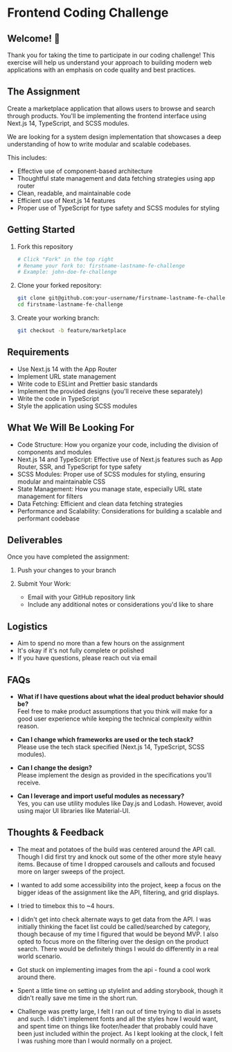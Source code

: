 # Frontend Coding Challenge

## Welcome! :tada:

Thank you for taking the time to participate in our coding challenge! This exercise will help us understand your approach to building modern web applications with an emphasis on code quality and best practices.

## The Assignment

Create a marketplace application that allows users to browse and search through products. You'll be implementing the frontend interface using Next.js 14, TypeScript, and SCSS modules.

We are looking for a system design implementation that showcases a deep understanding of how to write modular and scalable codebases.

This includes:

- Effective use of component-based architecture
- Thoughtful state management and data fetching strategies using app router
- Clean, readable, and maintainable code
- Efficient use of Next.js 14 features
- Proper use of TypeScript for type safety and SCSS modules for styling

## Getting Started

1. Fork this repository

   ```bash
   # Click "Fork" in the top right
   # Rename your fork to: firstname-lastname-fe-challenge
   # Example: john-doe-fe-challenge
   ```

2. Clone your forked repository:

   ```bash
   git clone git@github.com:your-username/firstname-lastname-fe-challenge.git
   cd firstname-lastname-fe-challenge
   ```

3. Create your working branch:
   ```bash
   git checkout -b feature/marketplace
   ```

## Requirements

- Use Next.js 14 with the App Router
- Implement URL state management
- Write code to ESLint and Prettier basic standards
- Implement the provided designs (you'll receive these separately)
- Write the code in TypeScript
- Style the application using SCSS modules

## What We Will Be Looking For

- Code Structure: How you organize your code, including the division of components and modules
- Next.js 14 and TypeScript: Effective use of Next.js features such as App Router, SSR, and TypeScript for type safety
- SCSS Modules: Proper use of SCSS modules for styling, ensuring modular and maintainable CSS
- State Management: How you manage state, especially URL state management for filters
- Data Fetching: Efficient and clean data fetching strategies
- Performance and Scalability: Considerations for building a scalable and performant codebase

## Deliverables

Once you have completed the assignment:

1. Push your changes to your branch

2. Submit Your Work:
   - Email with your GitHub repository link
   - Include any additional notes or considerations you'd like to share

## Logistics

- Aim to spend no more than a few hours on the assignment
- It's okay if it's not fully complete or polished
- If you have questions, please reach out via email

## FAQs

- **What if I have questions about what the ideal product behavior should be?**  
  Feel free to make product assumptions that you think will make for a good user experience while keeping the technical complexity within reason.

- **Can I change which frameworks are used or the tech stack?**  
  Please use the tech stack specified (Next.js 14, TypeScript, SCSS modules).

- **Can I change the design?**  
  Please implement the design as provided in the specifications you'll receive.

- **Can I leverage and import useful modules as necessary?**  
  Yes, you can use utility modules like Day.js and Lodash. However, avoid using major UI libraries like Material-UI.

## Thoughts & Feedback

- The meat and potatoes of the build was centered around the API call. Though I did first try and knock out some of the other more style heavy items. Because of time I dropped carousels and callouts and focused more on larger sweeps of the project.

- I wanted to add some accessibility into the project, keep a focus on the bigger ideas of the assignment like the API, filtering, and grid displays.

- I tried to timebox this to ~4 hours.

- I didn't get into check alternate ways to get data from the API. I was initially thinking the facet list could be called/searched by category, though because of my time I figured that would be beyond MVP. I also opted to focus more on the filtering over the design on the product search. There would be definitely things I would do differently in a real world scenario.

- Got stuck on implementing images from the api - found a cool work around there.

- Spent a little time on setting up stylelint and adding storybook, though it didn't really save me time in the short run.

- Challenge was pretty large, I felt I ran out of time trying to dial in assets and such. I didn't implement fonts and all the styles how I would want, and spent time on things like footer/header that probably could have been just included within the project. As I kept looking at the clock, I felt I was rushing more than I would normally on a project.
